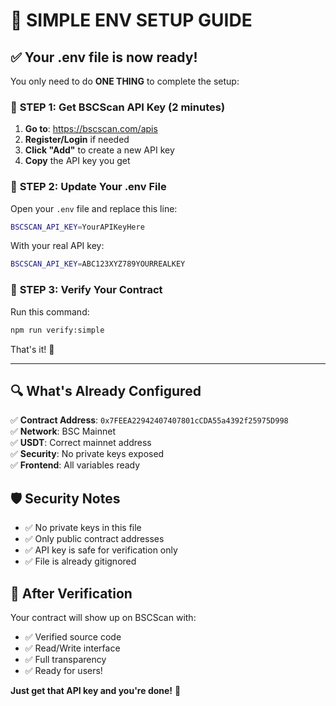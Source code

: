 # 🚀 SIMPLE ENV SETUP GUIDE

## ✅ Your .env file is now ready!

You only need to do **ONE THING** to complete the setup:

### 🔑 **STEP 1: Get BSCScan API Key (2 minutes)**

1. **Go to**: https://bscscan.com/apis
2. **Register/Login** if needed
3. **Click "Add"** to create a new API key
4. **Copy** the API key you get

### 📝 **STEP 2: Update Your .env File**

Open your `.env` file and replace this line:
```bash
BSCSCAN_API_KEY=YourAPIKeyHere
```

With your real API key:
```bash
BSCSCAN_API_KEY=ABC123XYZ789YOURREALKEY
```

### 🎯 **STEP 3: Verify Your Contract**

Run this command:
```bash
npm run verify:simple
```

That's it! 🎉

---

## 🔍 **What's Already Configured**

✅ **Contract Address**: `0x7FEEA22942407407801cCDA55a4392f25975D998`  
✅ **Network**: BSC Mainnet  
✅ **USDT**: Correct mainnet address  
✅ **Security**: No private keys exposed  
✅ **Frontend**: All variables ready  

## 🛡️ **Security Notes**

- ✅ No private keys in this file
- ✅ Only public contract addresses
- ✅ API key is safe for verification only
- ✅ File is already gitignored

## 🎉 **After Verification**

Your contract will show up on BSCScan with:
- ✅ Verified source code
- ✅ Read/Write interface  
- ✅ Full transparency
- ✅ Ready for users!

**Just get that API key and you're done!** 🚀
